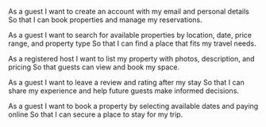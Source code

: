 As a guest
I want to create an account with my email and personal details
So that I can book properties and manage my reservations.

As a guest
I want to search for available properties by location, date, price range, and property type
So that I can find a place that fits my travel needs.

As a registered host
I want to list my property with photos, description, and pricing
So that guests can view and book my space.

As a guest
I want to leave a review and rating after my stay
So that I can share my experience and help future guests make informed decisions.

As a guest
I want to book a property by selecting available dates and paying online
So that I can secure a place to stay for my trip.
